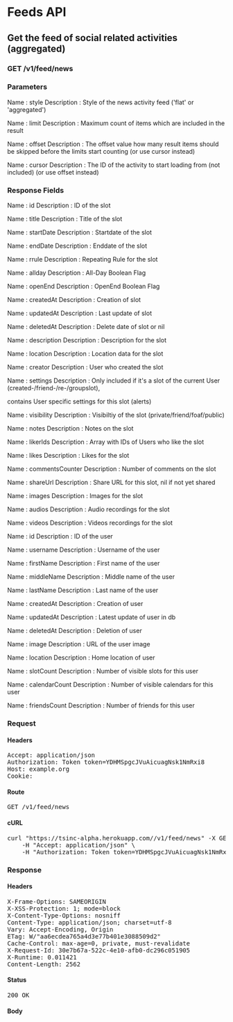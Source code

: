 # Feeds API

## Get the feed of social related activities (aggregated)

### GET /v1/feed/news

### Parameters

Name : style
Description : Style of the news activity feed (&#39;flat&#39; or &#39;aggregated&#39;)

Name : limit
Description : Maximum count of items which are included in the result

Name : offset
Description : The offset value how many result items should be skipped before the limits start counting (or use cursor instead)

Name : cursor
Description : The ID of the activity to start loading from (not included) (or use offset instead)


### Response Fields

Name : id
Description : ID of the slot

Name : title
Description : Title of the slot

Name : startDate
Description : Startdate of the slot

Name : endDate
Description : Enddate of the slot

Name : rrule
Description : Repeating Rule for the slot

Name : allday
Description : All-Day Boolean Flag

Name : openEnd
Description : OpenEnd Boolean Flag

Name : createdAt
Description : Creation of slot

Name : updatedAt
Description : Last update of slot

Name : deletedAt
Description : Delete date of slot or nil

Name : description
Description : Description for the slot

Name : location
Description : Location data for the slot

Name : creator
Description : User who created the slot

Name : settings
Description : Only included if it&#39;s a slot of the current User (created-/friend-/re-/groupslot),

contains User specific settings for this slot (alerts)

Name : visibility
Description : Visibiltiy of the slot (private/friend/foaf/public)

Name : notes
Description : Notes on the slot

Name : likerIds
Description : Array with IDs of Users who like the slot

Name : likes
Description : Likes for the slot

Name : commentsCounter
Description : Number of comments on the slot

Name : shareUrl
Description : Share URL for this slot, nil if not yet shared

Name : images
Description : Images for the slot

Name : audios
Description : Audio recordings for the slot

Name : videos
Description : Videos recordings for the slot

Name : id
Description : ID of the user

Name : username
Description : Username of the user

Name : firstName
Description : First name of the user

Name : middleName
Description : Middle name of the user

Name : lastName
Description : Last name of the user

Name : createdAt
Description : Creation of user

Name : updatedAt
Description : Latest update of user in db

Name : deletedAt
Description : Deletion of user

Name : image
Description : URL of the user image

Name : location
Description : Home location of user

Name : slotCount
Description : Number of visible slots for this user

Name : calendarCount
Description : Number of visible calendars for this user

Name : friendsCount
Description : Number of friends for this user

### Request

#### Headers

<pre>Accept: application/json
Authorization: Token token=YDHMSpgcJVuAicuagNsk1NmRxi8
Host: example.org
Cookie: </pre>

#### Route

<pre>GET /v1/feed/news</pre>

#### cURL

<pre class="request">curl &quot;https://tsinc-alpha.herokuapp.com//v1/feed/news&quot; -X GET \
	-H &quot;Accept: application/json&quot; \
	-H &quot;Authorization: Token token=YDHMSpgcJVuAicuagNsk1NmRxi8&quot;</pre>

### Response

#### Headers

<pre>X-Frame-Options: SAMEORIGIN
X-XSS-Protection: 1; mode=block
X-Content-Type-Options: nosniff
Content-Type: application/json; charset=utf-8
Vary: Accept-Encoding, Origin
ETag: W/&quot;aa6ecdea765a4d3e77b401e3088509d2&quot;
Cache-Control: max-age=0, private, must-revalidate
X-Request-Id: 30e7b67a-522c-4e10-afb0-dc296c051905
X-Runtime: 0.011421
Content-Length: 2562</pre>

#### Status

<pre>200 OK</pre>

#### Body

```javascript

```
